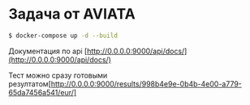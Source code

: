 # Задача от AVIATA


```sh
$ docker-compose up -d --build
```

Документация по api [http://0.0.0.0:9000/api/docs/](http://0.0.0.0:9000/api/docs/)

Тест можно сразу готовыми резултатом[http://0.0.0.0:9000/results/998b4e9e-0b4b-4e00-a779-65da7456a541/eur/]
